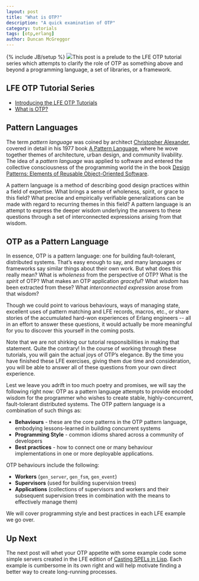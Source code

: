 ```yaml
---
layout: post
title: "What is OTP?"
description: "A quick examination of OTP"
category: tutorials
tags: [otp,erlang]
author: Duncan McGreggor
---
```

{% include JB/setup %}
<a href="/assets/images/posts/LFE-signal.jpg"><img class="left small" src="/assets/images/posts/LFE-signal.jpg" /></a>This post is a prelude to the LFE OTP tutorial series which attempts to clarify the role of OTP as something above and beyond a programming language, a set of libraries, or a framework.

## LFE OTP Tutorial Series

 * [Introducing the LFE OTP Tutorials](/tutorials/2015/05/23/1720-new-series-lfe-otp-tutorials/)
 * [What is OTP?](/tutorials/2015/05/24/1808-what-is-otp/)

## Pattern Languages

The term *pattern language* was coined by architect
[Christopher Alexander](http://en.wikipedia.org/wiki/Christopher_Alexander),
covered in detail in his 1977 book
[A Pattern Language](http://www.amazon.com/dp/0195019199),
where he wove together themes of architecture, urban design, and community
livability. The idea of a *pattern language* was applied to software and
entered the collective consciousness of the programming world the in the book
[Design Patterns: Elements of Reusable Object-Oriented Software](http://www.amazon.com/dp/0201633612).

A pattern language is a method of describing good design practices within a
field of expertise.  What brings a sense of wholeness, spirit, or grace to this
field? What precise and empirically verifiable generalizations can be made with
regard to recurring themes in this field? A pattern language is an attempt to
express the deeper wisdom underlying the answers to these questions through a
set of interconnected expressions arising from that wisdom.

## OTP as a Pattern Language

In essence, OTP is a pattern language: one for building fault-tolerant,
distributed systems. That’s easy enough to say, and many languages or
frameworks say similar things about their own work. But what does this really
mean? What is *wholeness* from the perspective of OTP? What is the *spirit* of
OTP?  What makes an OTP application *graceful*? What *wisdom* has been
extracted from these? What *interconnected expression* arose from that wisdom?

Though we could point to various behaviours, ways of managing state, excellent
uses of pattern matching and LFE records, macros, etc., or share stories of the
accumulated hard-won experiences of Erlang engineers -- all in an effort to
answer these questions, it would actually be more meaningful for you to
discover this yourself in the coming posts.

Note that we are not shirking our tutorial responsibilities in making that
statement. Quite the contrary! In the course of working through these
tutorials, you will gain the actual joys of OTP’s elegance. By the time you
have finished these LFE exercises, giving them due time and consideration, you
will be able to answer all of these questions from your own direct experience.

Lest we leave you adrift in too much poetry and promises, we will say the
following right now: OTP as a pattern language attempts to provide encoded
wisdom for the programmer who wishes to create stable, highly-concurrent,
fault-tolerant distributed systems. The OTP pattern language is a combination
of such things as:

 * **Behaviours** - these are the core patterns in the OTP pattern language,
   embodying lessons-learned in building concurrent systems
 * **Programming Style** - common idioms shared across a community of
   developers
 * **Best practices** - how to connect one or many behaviour implementations in
   one or more deployable applications.

OTP behaviours include the following:

 * **Workers** (``gen_server``, ``gen_fsm``, ``gen_event``)
 * **Supervisors** (used for building supervision trees)
 * **Applications** (collections of supervisors and workers and their
   subsequent supervision trees in combination with the means to effectively
   manage them)

We will cover programming style and best practices in each LFE example we go
over.

## Up Next

The next post will whet your OTP appetite with some example code some simple
servers created in the LFE edition of
[Casting SPELs in Lisp](http://lfe.gitbooks.io/casting-spels/content/book/part7/README.html).
Each example is cumbersome in its own right and will help motivate finding a
better way to create long-running processes.

